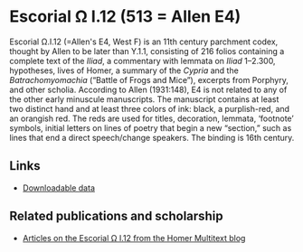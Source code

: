 # Escorial Ω I.12 (513 = Allen E4) #

Escorial Ω.I.12 (=Allen's E4, West F) is an 11th century parchment codex, thought by Allen to be later than Υ.1.1, consisting of 216 folios containing a complete text of the *Iliad*, a commentary with lemmata on *Iliad* 1–2.300, hypotheses, lives of Homer, a summary of the *Cypria* and the *Batrachomyomachia* (“Battle of Frogs and Mice”), excerpts from Porphyry, and other scholia. According to Allen (1931:148), E4 is not related to any of the other early minuscule manuscripts. The manuscript contains at least two distinct hand and at least three colors of ink: black, a purplish-red, and an orangish red. The reds are used for titles, decoration, lemmata, ‘footnote’ symbols, initial letters on lines of poetry that begin a new “section,” such as lines that end a direct speech/change speakers. The binding is 16th century.

## Links ##


- [Downloadable data][2]

## Related publications and scholarship ##
- [Articles on the Escorial Ω I.12 from the Homer Multitext blog](http://homermultitext.blogspot.com/search/label/Escorial%20Ω.1.12)

[1]: http://pelike.hpcc.uh.edu/hmtdigital/mss

[2]: http://www.homermultitext.org/hmt-image-archive/